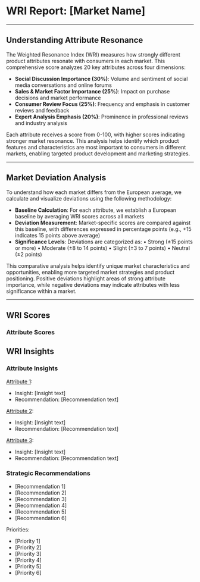 # WRI Report: [Market Name]

---

## Understanding Attribute Resonance

The Weighted Resonance Index (WRI) measures how strongly different product attributes resonate with consumers in each market. This comprehensive score analyzes 20 key attributes across four dimensions:

- **Social Discussion Importance (30%)**: Volume and sentiment of social media conversations and online forums
- **Sales & Market Factor Importance (25%)**: Impact on purchase decisions and market performance
- **Consumer Review Focus (25%)**: Frequency and emphasis in customer reviews and feedback
- **Expert Analysis Emphasis (20%)**: Prominence in professional reviews and industry analysis

Each attribute receives a score from 0-100, with higher scores indicating stronger market resonance. This analysis helps identify which product features and characteristics are most important to consumers in different markets, enabling targeted product development and marketing strategies.

---

## Market Deviation Analysis

To understand how each market differs from the European average, we calculate and visualize deviations using the following methodology:

- **Baseline Calculation**: For each attribute, we establish a European baseline by averaging WRI scores across all markets
- **Deviation Measurement**: Market-specific scores are compared against this baseline, with differences expressed in percentage points (e.g., +15 indicates 15 points above average)
- **Significance Levels**: Deviations are categorized as: • Strong (±15 points or more) • Moderate (±8 to 14 points) • Slight (±3 to 7 points) • Neutral (±2 points)

This comparative analysis helps identify unique market characteristics and opportunities, enabling more targeted market strategies and product positioning. Positive deviations highlight areas of strong attribute importance, while negative deviations may indicate attributes with less significance within a market.

---

## WRI Scores

### Attribute Scores
[Attribute 1]: [Score]
[Attribute 2]: [Score]
[Attribute 3]: [Score]

## WRI Insights

### Attribute Insights
[Attribute 1]:
- Insight: [Insight text]
- Recommendation: [Recommendation text]

[Attribute 2]:
- Insight: [Insight text]
- Recommendation: [Recommendation text]

[Attribute 3]:
- Insight: [Insight text]
- Recommendation: [Recommendation text]

### Strategic Recommendations
- [Recommendation 1]
- [Recommendation 2]
- [Recommendation 3]
- [Recommendation 4]
- [Recommendation 5]
- [Recommendation 6]

Priorities:
- [Priority 1]
- [Priority 2]
- [Priority 3]
- [Priority 4]
- [Priority 5]
- [Priority 6]